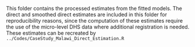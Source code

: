 This folder contains the processed estimates from the fitted models. The direct and smoothed direct estimates are included in this folder for reproducibility reasons, since the computation of these estimates require the use of the micro-level DHS data where additional registration is needed. These estimates can be recreated by ``../Codes/CaseStudy_Malawi_Direct_Estimation.R``